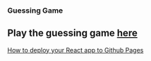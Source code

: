 ### Guessing Game     
Play the guessing game [here](https://sunsplat.github.io/react-guessing-game/)
---
[How to deploy your React app to Github Pages](https://medium.freecodecamp.org/surge-vs-github-pages-deploying-a-create-react-app-project-c0ecbf317089)

